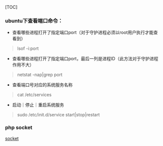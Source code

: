 [TOC]

### ubuntu下查看端口命令：
* 查看哪些进程打开了指定端口port（对于守护进程必须以root用户执行才能查看到）
>lsof -i:port

* 查看哪些进程打开了指定端口port，最后一列是进程ID（此方法对于守护进程作用不大）
>netstat -nap|grep port

* 查看端口号对应的系统服务名称
>cat /etc/services

* 启动｜停止｜重启系统服务
>sudo /etc/init.d/service start|stop|restart


### php socket
[socket](www.cnblogs.com/thinksasa/archive/2013/02/26/2934206.html)

